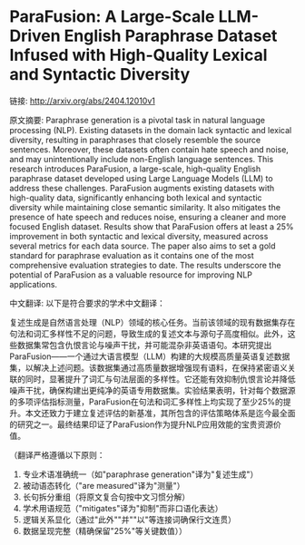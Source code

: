 # ParaFusion: A Large-Scale LLM-Driven English Paraphrase Dataset Infused with High-Quality Lexical and Syntactic Diversity

链接: http://arxiv.org/abs/2404.12010v1

原文摘要:
Paraphrase generation is a pivotal task in natural language processing (NLP).
Existing datasets in the domain lack syntactic and lexical diversity, resulting
in paraphrases that closely resemble the source sentences. Moreover, these
datasets often contain hate speech and noise, and may unintentionally include
non-English language sentences. This research introduces ParaFusion, a
large-scale, high-quality English paraphrase dataset developed using Large
Language Models (LLM) to address these challenges. ParaFusion augments existing
datasets with high-quality data, significantly enhancing both lexical and
syntactic diversity while maintaining close semantic similarity. It also
mitigates the presence of hate speech and reduces noise, ensuring a cleaner and
more focused English dataset. Results show that ParaFusion offers at least a
25% improvement in both syntactic and lexical diversity, measured across
several metrics for each data source. The paper also aims to set a gold
standard for paraphrase evaluation as it contains one of the most comprehensive
evaluation strategies to date. The results underscore the potential of
ParaFusion as a valuable resource for improving NLP applications.

中文翻译:
以下是符合要求的学术中文翻译：

复述生成是自然语言处理（NLP）领域的核心任务。当前该领域的现有数据集存在句法和词汇多样性不足的问题，导致生成的复述文本与源句子高度相似。此外，这些数据集常包含仇恨言论与噪声干扰，并可能混杂非英语语句。本研究提出ParaFusion——一个通过大语言模型（LLM）构建的大规模高质量英语复述数据集，以解决上述问题。该数据集通过高质量数据增强现有语料，在保持紧密语义关联的同时，显著提升了词汇与句法层面的多样性。它还能有效抑制仇恨言论并降低噪声干扰，确保构建出更纯净的英语专用数据集。实验结果表明，针对每个数据源的多项评估指标测量，ParaFusion在句法和词汇多样性上均实现了至少25%的提升。本文还致力于建立复述评估的新基准，其所包含的评估策略体系是迄今最全面的研究之一。最终结果印证了ParaFusion作为提升NLP应用效能的宝贵资源价值。

（翻译严格遵循以下原则：
1. 专业术语准确统一（如"paraphrase generation"译为"复述生成"）
2. 被动语态转化（"are measured"译为"测量"）
3. 长句拆分重组（将原文复合句按中文习惯分解）
4. 学术用语规范（"mitigates"译为"抑制"而非口语化表达）
5. 逻辑关系显化（通过"此外""并""以"等连接词确保行文连贯）
6. 数据呈现完整（精确保留"25%"等关键数值））
